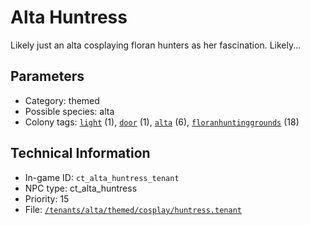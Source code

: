 # Alta Huntress

Likely just an alta cosplaying floran hunters as her fascination. Likely...

## Parameters

- Category: themed
- Possible species: alta
- Colony tags: [`light`](https://ceterai.github.io/MyEnternia/Wiki/Tags/Light) (1), [`door`](https://ceterai.github.io/MyEnternia/Wiki/Tags/Door) (1), [`alta`](https://ceterai.github.io/MyEnternia/Wiki/Tags/Alta) (6), [`floranhuntinggrounds`](https://ceterai.github.io/MyEnternia/Wiki/Tags/Floranhuntinggrounds) (18)

## Technical Information

- In-game ID: `ct_alta_huntress_tenant`
- NPC type: ct_alta_huntress
- Priority: 15
- File: [`/tenants/alta/themed/cosplay/huntress.tenant`](https://github.com/Ceterai/Enternia/blob/main/tenants/alta/themed/cosplay/huntress.tenant)
